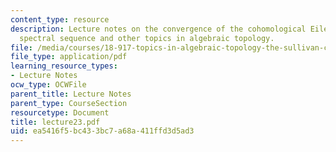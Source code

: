 ```yaml
---
content_type: resource
description: Lecture notes on the convergence of the cohomological Eilenberg-Moore
  spectral sequence and other topics in algebraic topology.
file: /media/courses/18-917-topics-in-algebraic-topology-the-sullivan-conjecture-fall-2007/ea5416f5bc433bc7a68a411ffd3d5ad3_lecture23.pdf
file_type: application/pdf
learning_resource_types:
- Lecture Notes
ocw_type: OCWFile
parent_title: Lecture Notes
parent_type: CourseSection
resourcetype: Document
title: lecture23.pdf
uid: ea5416f5-bc43-3bc7-a68a-411ffd3d5ad3
---
```

